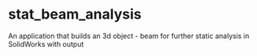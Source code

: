 # stat_beam_analysis
An application that builds an 3d object - beam for further static analysis in SolidWorks with output
